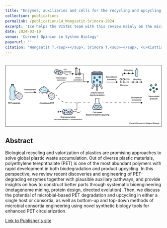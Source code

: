 ```yaml
---
title: "Enzymes, auxiliaries and cells for the recycling and upcycling of polyethylene terephthalate (PET)"
collection: publications
permalink: /publication/14_Wongsatit-Srimora-2024
excerpt: 'Ice helps the VISTEC team with this review mainly on the microbial perspective.'
date: 2024-03-19
venue: 'Current Opinion in System Biology'
paperurl: ''
citation: 'Wongsatit T.<sup>+</sup>, Srimora T.<sup>+</sup>, <u>Kiattisewee C.</u><sup>†</sup>, Uttamapinant C.<sup>†</sup> (2024). &quot;Enzymes, auxiliaries and cells for the recycling and upcycling of polyethylene terephthalate (PET).&quot; <i>Current Opinion in System Biology</i>. 38, 100515'
---
```


<br/><img src='/images/14_Wongsatit-Srimora-2024.jpg'>
## Abstract

Biological recycling and valorization of plastics are promising approaches to solve global plastic waste accumulation. Out of diverse plastic materials, polyethylene terephthalate (PET) is one of the most abundant polymers with rapid development in both biodegradation and product upcycling. In this perspective, we review recent discoveries and engineering of PET-degrading enzymes together with plausible auxiliary pathways, and provide insights on how to construct better parts through systematic bioengineering (metagenome mining, protein design, directed evolution). Then, we discuss the potential of microbial-based PET degradation and upcycling in either a single host or consortia, as well as bottom-up and top-down methods of microbial consortia engineering using novel synthetic biology tools for enhanced PET circularization.

[Link to Publisher's site](https://www.sciencedirect.com/science/article/abs/pii/S2452310024000118)

